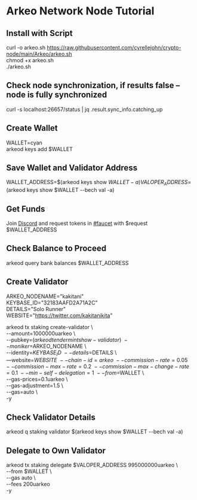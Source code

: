 # Arkeo Network Node Tutorial

## Install with Script
curl -o arkeo.sh https://raw.githubusercontent.com/cyrellejohn/crypto-node/main/Arkeo/arkeo.sh  
chmod +x arkeo.sh  
./arkeo.sh  
  
## Check node synchronization, if results false – node is fully synchronized
curl -s localhost:26657/status | jq .result.sync_info.catching_up  
  
## Create Wallet
WALLET=cyan  
arkeod keys add $WALLET  
  
## Save Wallet and Validator Address
WALLET_ADDRESS=$(arkeod keys show $WALLET -a)  
VALOPER_ADDRESS=$(arkeod keys show $WALLET --bech val -a)  
  
## Get Funds
Join [Discord](https://discord.gg/BfEHpm6uFc) and request tokens in [#faucet](https://discord.com/channels/1050100146626642052/1166849422211162243) with $request $WALLET_ADDRESS  
  
## Check Balance to Proceed
arkeod query bank balances $WALLET_ADDRESS  
  
## Create Validator
ARKEO_NODENAME="kakitani"  
KEYBASE_ID="32183AAFD2A71A2C"  
DETAILS="Solo Runner"  
WEBSITE="https://twitter.com/kakitanikita"  
  
arkeod tx staking create-validator \  
--amount=1000000uarkeo \  
--pubkey=$(arkeod tendermint show-validator) \  
--moniker=$ARKEO_NODENAME \  
--identity=$KEYBASE_ID \  
--details=$DETAILS \  
—website=$WEBSITE \  
--chain-id=arkeo \  
--commission-rate=0.05 \  
--commission-max-rate=0.2 \  
--commission-max-change-rate=0.1 \  
--min-self-delegation=1 \  
--from=$WALLET \  
--gas-prices=0.1uarkeo \  
--gas-adjustment=1.5 \  
--gas=auto \  
-y  
  
## Check Validator Details
arkeod q staking validator $(arkeod keys show $WALLET --bech val -a)  
  
## Delegate to Own Validator
arkeod tx staking delegate $VALOPER_ADDRESS 995000000uarkeo \  
--from $WALLET \  
--gas auto \  
--fees 200uarkeo  
-y
